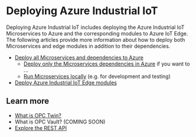 # Deploying Azure Industrial IoT

Deploying Azure Industrial IoT includes deploying the Azure Industrial IoT Microservices to Azure and the corresponding modules to Azure IoT Edge. The following articles provide more information about how to deploy both Microservices and edge modules in addition to their dependencies.

* [Deploy all Microservices and dependencies to Azure](howto-deploy-microservices.md)
  * [Deploy only the Microservices dependencies in Azure](howto-deploy-dependencies.md) if you want to ...
  * [Run Microservices locally](howto-run-microservices-locally.md) (e.g. for development and testing)
* [Deploy Azure Industrial IoT Edge modules](howto-deploy-modules.md)

## Learn more

* [What is OPC Twin?](services/twin.md)
* What is OPC Vault? (COMING SOON)
* [Explore the REST API](api/readme.md)
